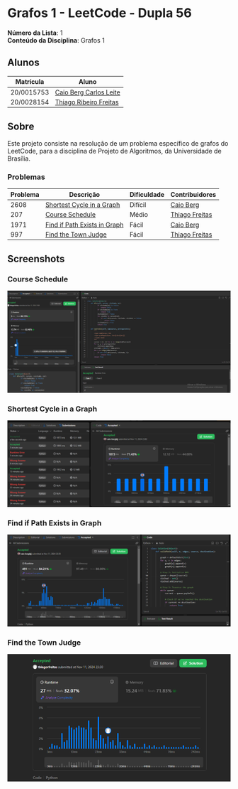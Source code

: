 # Grafos 1 - LeetCode - Dupla 56

**Número da Lista**: 1<br>
**Conteúdo da Disciplina**: Grafos 1<br>

## Alunos
|Matrícula | Aluno |
| -- | -- |
| 20/0015753  |  [Caio Berg Carlos Leite](https://github.com/Caio-bergbjj) |
| 20/0028154 |  [Thiago Ribeiro Freitas](https://github.com/thiagorfreitas) |

## Sobre 
Este projeto consiste na resolução de um problema específico de grafos do LeetCode, para a disciplina de Projeto de Algoritmos, da Universidade de Brasília.

### Problemas

|Problema | Descrição | Dificuldade| Contribuidores
| -- | -- | -- | -- |
| 2608  |  [Shortest Cycle in a Graph](https://leetcode.com/problems/shortest-cycle-in-a-graph/) | Difícil | [Caio Berg](https://github.com/Caio-bergbjj) |
| 207  |  [Course Schedule](https://leetcode.com/problems/course-schedule/) | Médio | [Thiago Freitas](https://github.com/thiagorfreitas) |
| 1971 | [Find if Path Exists in Graph](https://leetcode.com/problems/find-if-path-exists-in-graph/) | Fácil | [Caio Berg](https://github.com/Caio-bergbjj) |
| 997  |  [Find the Town Judge](https://leetcode.com/problems/find-the-town-judge/) | Fácil | [Thiago Freitas](https://github.com/thiagorfreitas) |

## Screenshots

### Course Schedule
![207 Course Schedule](./207_Course_Schedule/207_Success.png)

### Shortest Cycle in a Graph
![2608 Shortest Cycle in a Graph](./2608_Shortest%20Cycle%20in%20a%20Graph//2608_Succes.png)

### Find if Path Exists in Graph
![Find if Path Exists in Graph](./1971_Find_if_Path_Exists_in_Graph/1971_succes.png)

### Find the Town Judge
![Find the Town Judge](./997_Find_The_Town_Judge/997_success.png)





